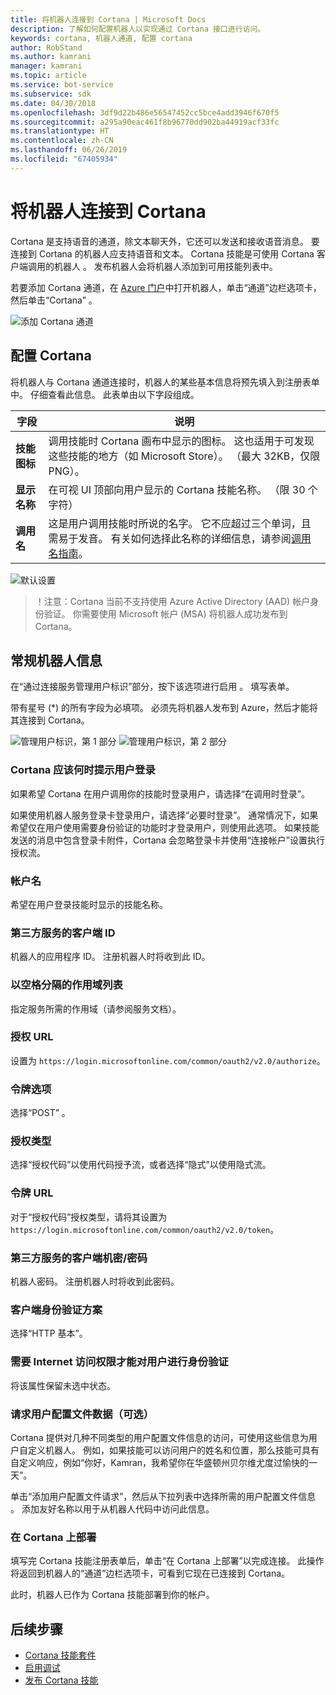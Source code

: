 ```yaml
---
title: 将机器人连接到 Cortana | Microsoft Docs
description: 了解如何配置机器人以实现通过 Cortana 接口进行访问。
keywords: cortana, 机器人通道, 配置 cortana
author: RobStand
ms.author: kamrani
manager: kamrani
ms.topic: article
ms.service: bot-service
ms.subservice: sdk
ms.date: 04/30/2018
ms.openlocfilehash: 3df9d22b486e56547452cc5bce4add3946f670f5
ms.sourcegitcommit: a295a90eac461f8b96770dd902ba44919acf33fc
ms.translationtype: HT
ms.contentlocale: zh-CN
ms.lasthandoff: 06/26/2019
ms.locfileid: "67405934"
---
```

# <a name="connect-a-bot-to-cortana"></a>将机器人连接到 Cortana

Cortana 是支持语音的通道，除文本聊天外，它还可以发送和接收语音消息。 要连接到 Cortana 的机器人应支持语音和文本。 Cortana 技能是可使用 Cortana 客户端调用的机器人  。 发布机器人会将机器人添加到可用技能列表中。

若要添加 Cortana 通道，在 [Azure 门户](https://portal.azure.com/)中打开机器人，单击“通道”边栏选项卡，然后单击“Cortana”   。

![添加 Cortana 通道](~/media/channels/cortana-addchannel.png)

## <a name="configure-cortana"></a>配置 Cortana

将机器人与 Cortana 通道连接时，机器人的某些基本信息将预先填入到注册表单中。 仔细查看此信息。 此表单由以下字段组成。

| 字段 | 说明 |
|------|------|
| **技能图标** | 调用技能时 Cortana 画布中显示的图标。 这也适用于可发现这些技能的地方（如 Microsoft Store）。 （最大 32KB，仅限 PNG）。|
| **显示名称** | 在可视 UI 顶部向用户显示的 Cortana 技能名称。 （限 30 个字符） |
| **调用名** | 这是用户调用技能时所说的名字。 它不应超过三个单词，且需易于发音。 有关如何选择此名称的详细信息，请参阅[调用名指南][invocation]。|

![默认设置](~/media/channels/cortana-defaultsettings.png)

>！注意：Cortana 当前不支持使用 Azure Active Directory (AAD) 帐户身份验证。 你需要使用 Microsoft 帐户 (MSA) 将机器人成功发布到 Cortana。

## <a name="general-bot-information"></a>常规机器人信息

在“通过连接服务管理用户标识”部分，按下该选项进行启用  。 填写表单。

带有星号 (*) 的所有字段为必填项。 必须先将机器人发布到 Azure，然后才能将其连接到 Cortana。

![管理用户标识，第 1 部分](~/media/channels/cortana-manageidentity-1.png)
![管理用户标识，第 2 部分](~/media/channels/cortana-manageidentity-2.png)

### <a name="when-should-cortana-prompt-for-a-user-to-sign-in"></a>Cortana 应该何时提示用户登录

如果希望 Cortana 在用户调用你的技能时登录用户，请选择“在调用时登录”。 

如果使用机器人服务登录卡登录用户，请选择“必要时登录”。  通常情况下，如果希望仅在用户使用需要身份验证的功能时才登录用户，则使用此选项。 如果技能发送的消息中包含登录卡附件，Cortana 会忽略登录卡并使用“连接帐户”设置执行授权流。

### <a name="account-name"></a>帐户名

希望在用户登录技能时显示的技能名称。

### <a name="client-id-for-third-party-services"></a>第三方服务的客户端 ID

机器人的应用程序 ID。 注册机器人时将收到此 ID。

### <a name="space-separated-list-of-scopes"></a>以空格分隔的作用域列表

指定服务所需的作用域（请参阅服务文档）。

### <a name="authorization-url"></a>授权 URL

设置为 `https://login.microsoftonline.com/common/oauth2/v2.0/authorize`。

### <a name="token-options"></a>令牌选项

选择“POST”  。

### <a name="grant-type"></a>授权类型

选择“授权代码”以使用代码授予流，或者选择“隐式”以使用隐式流。  

### <a name="token-url"></a>令牌 URL

对于“授权代码”授权类型，请将其设置为 `https://login.microsoftonline.com/common/oauth2/v2.0/token`。 

### <a name="client-secretpassword-for-third-party-services"></a>第三方服务的客户端机密/密码

机器人密码。 注册机器人时将收到此密码。

### <a name="client-authentication-scheme"></a>客户端身份验证方案

选择“HTTP 基本”。 

### <a name="internet-access-required-to-authenticate-users"></a>需要 Internet 访问权限才能对用户进行身份验证

将该属性保留未选中状态。

### <a name="request-user-profile-data-optional"></a>请求用户配置文件数据（可选）

Cortana 提供对几种不同类型的用户配置文件信息的访问，可使用这些信息为用户自定义机器人。 例如，如果技能可以访问用户的姓名和位置，那么技能可具有自定义响应，例如“你好，Kamran，我希望你在华盛顿州贝尔维尤度过愉快的一天”。

单击“添加用户配置文件请求”，然后从下拉列表中选择所需的用户配置文件信息  。 添加友好名称以用于从机器人代码中访问此信息。

### <a name="deploy-on-cortana"></a>在 Cortana 上部署

填写完 Cortana 技能注册表单后，单击“在 Cortana 上部署”以完成连接。  此操作将返回到机器人的“通道”边栏选项卡，可看到它现在已连接到 Cortana。

此时，机器人已作为 Cortana 技能部署到你的帐户。

## <a name="next-steps"></a>后续步骤

* [Cortana 技能套件](https://aka.ms/CortanaSkillsKitOverview)
* [启用调试](bot-service-debug-cortana-skill.md)
* [发布 Cortana 技能][publish]

[invocation]: https://docs.microsoft.com/cortana/skills/cortana-invocation-guidelines
[publish]: https://docs.microsoft.com/cortana/skills/publish-skill
[CortanaEntity]: https://aka.ms/lgvcto
